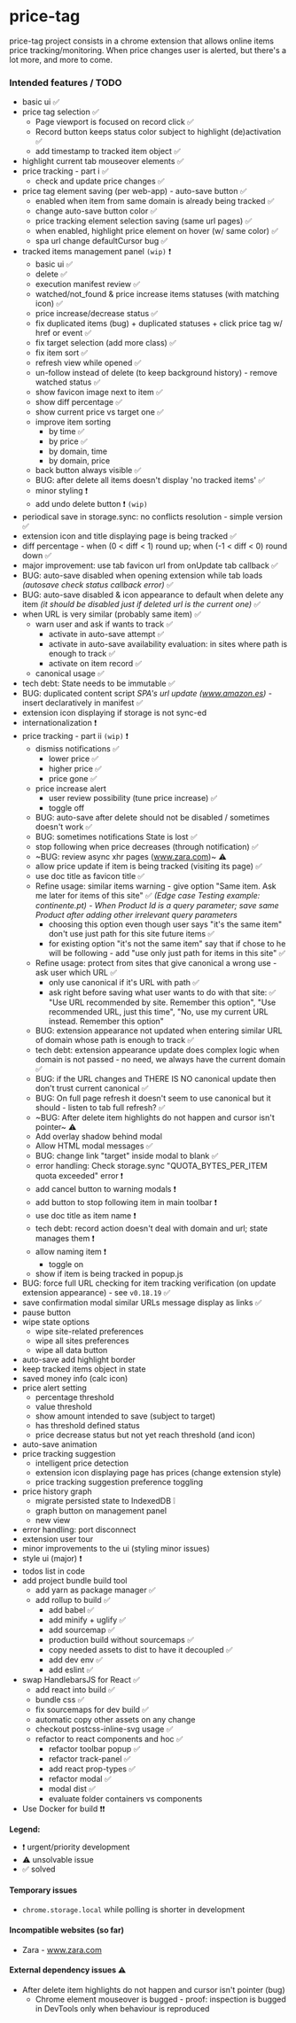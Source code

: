 # price-tag

price-tag project consists in a chrome extension that allows online items price tracking/monitoring. When price changes user is alerted,
but there's a lot more, and more to come.

### Intended features / TODO

 * basic ui ✅
 * price tag selection ✅
    * Page viewport is focused on record click ✅
    * Record button keeps status color subject to highlight (de)activation ✅
    * add timestamp to tracked item object ✅
 * highlight current tab mouseover elements ✅
 * price tracking - part i ✅
    * check and update price changes ✅
 * price tag element saving (per web-app) - auto-save button ✅
    * enabled when item from same domain is already being tracked ✅
    * change auto-save button color ✅
    * price tracking element selection saving (same url pages) ✅
    * when enabled, highlight price element on hover (w/ same color) ✅
    * spa url change defaultCursor bug ✅
 * tracked items management panel `(wip)` ❗
    * basic ui ✅
    * delete ✅
    * execution manifest review ✅
    * watched/not_found & price increase items statuses (with matching icon) ✅
    * price increase/decrease status ✅
    * fix duplicated items (bug) + duplicated statuses + click price tag w/ href or event ✅
    * fix target selection (add more class) ✅
    * fix item sort ✅
    * refresh view while opened ✅
    * un-follow instead of delete (to keep background history) - remove watched status ✅
    * show favicon image next to item ✅
    * show diff percentage ✅
    * show current price vs target one ✅
    * improve item sorting
        * by time ✅
        * by price ✅
        * by domain, time
        * by domain, price
    * back button always visible ✅
    * BUG: after delete all items doesn't display 'no tracked items' ✅
    * minor styling ❗
    * add undo delete button ❗ `(wip)`
 * periodical save in storage.sync: no conflicts resolution - simple version ✅
 * extension icon and title displaying page is being tracked ✅
 * diff percentage - when (0 < diff < 1) round up; when (-1 < diff < 0) round down ✅
 * major improvement: use tab favicon url from onUpdate tab callback ✅
 * BUG: auto-save disabled when opening extension while tab loads _(autosave check status callback error)_ ✅
 * BUG: auto-save disabled & icon appearance to default when delete any item _(it should be disabled just if deleted url is the current one)_ ✅
 * when URL is very similar (probably same item) ✅
    * warn user and ask if wants to track ✅
        * activate in auto-save attempt ✅ 
        * activate in auto-save availability evaluation: in sites where path is enough to track ✅
        * activate on item record ✅
    * canonical usage ✅
 * tech debt: State needs to be immutable ✅
 * BUG: duplicated content script *SPA's url update (www.amazon.es)* - insert declaratively in manifest ✅
 * extension icon displaying if storage is not sync-ed
 * internationalization ❗
 * price tracking - part ii `(wip)` ❗
     * dismiss notifications ✅
        * lower price ✅
        * higher price ✅
        * price gone ✅
     * price increase alert
        * user review possibility (tune price increase) ✅
        * toggle off
     * BUG: auto-save after delete should not be disabled / sometimes doesn't work ✅
     * BUG: sometimes notifications State is lost ✅
     * stop following when price decreases (through notification) ✅
     * ~BUG: review async xhr pages (www.zara.com)~ ⚠️
     * allow price update if item is being tracked (visiting its page) ✅
     * use doc title as favicon title ✅
     * Refine usage: similar items warning - give option "Same item. Ask me later for items of this site" ✅
        _(Edge case Testing example: continente.pt) - When Product Id is a query parameter; save same Product after adding other irrelevant query parameters_   
        * choosing this option even though user says "it's the same item" don't use just path for this site future items ✅
        * for existing option "it's not the same item" say that if chose to he will be following - add "use only just path for items in this site" ✅
     * Refine usage: protect from sites that give canonical a wrong use - ask user which URL ✅
        * only use canonical if it's URL with path ✅
        * ask right before saving what user wants to do with that site: ✅
            "Use URL recommended by site. Remember this option", "Use recommended URL, just this time", "No, use my current URL instead. Remember this option"
     * BUG: extension appearance not updated when entering similar URL of domain whose path is enough to track ✅
     * tech debt: extension appearance update does complex logic when domain is not passed - no need, we always have the current domain ✅
     * BUG: if the URL changes and THERE IS NO canonical update then don't trust current canonical ✅
     * BUG: On full page refresh it doesn't seem to use canonical but it should - listen to tab full refresh? ✅
     * ~BUG: After delete item highlights do not happen and cursor isn't pointer~ ⚠️
     * Add overlay shadow behind modal
     * Allow HTML modal messages ✅
     * BUG: change link "target" inside modal to blank ✅
     * error handling: Check storage.sync "QUOTA_BYTES_PER_ITEM quota exceeded" error ❗
     * add cancel button to warning modals ❗
     * add button to stop following item in main toolbar ❗
     * use doc title as item name ❗
     * tech debt: record action doesn't deal with domain and url; state manages them ❗
     * allow naming item ❗
        * toggle on
     * show if item is being tracked in popup.js
 * BUG: force full URL checking for item tracking verification (on update extension appearance) - see `v0.18.19` ✅
 * save confirmation modal similar URLs message display as links ✅
 * pause button
 * wipe state options
    * wipe site-related preferences
    * wipe all sites preferences
    * wipe all data button
 * auto-save add highlight border
 * keep tracked items object in state
 * saved money info (calc icon)
 * price alert setting
    * percentage threshold
    * value threshold
    * show amount intended to save (subject to target)
    * has threshold defined status
    * price decrease status but not yet reach threshold (and icon)
 * auto-save animation
 * price tracking suggestion
    * intelligent price detection
    * extension icon displaying page has prices (change extension style)
    * price tracking suggestion preference toggling
 * price history graph
    * migrate persisted state to IndexedDB ❕
    * graph button on management panel
    * new view
 * error handling: port disconnect
 * extension user tour
 * minor improvements to the ui (styling minor issues)
 * style ui (major) ❗
 * todos list in code
 * add project bundle build tool
    * add yarn as package manager ✅
    * add rollup to build ✅
        * add babel ✅
        * add minify + uglify ✅ 
        * add sourcemap ✅
        * production build without sourcemaps ✅
        * copy needed assets to dist to have it decoupled ✅
        * add dev env ✅
        * add eslint ✅
 * swap HandlebarsJS for React ✅
    * add react into build ✅
    * bundle css ✅
    * fix sourcemaps for dev build ✅
    * automatic copy other assets on any change
    * checkout postcss-inline-svg usage ✅
    * refactor to react components and hoc ✅
        * refactor toolbar popup ✅
        * refactor track-panel ✅
        * add react prop-types ✅
        * refactor modal ✅
        * modal dist ✅
        * evaluate folder containers vs components
 * Use Docker for build ❗❗
 
 **Legend:**
 * ❗️ urgent/priority development
 * ⚠️ unsolvable issue
 * ✅️ solved
 
 
 #### Temporary issues
 * `chrome.storage.local` while polling is shorter in development
 
 #### Incompatible websites (so far)
 * Zara - www.zara.com

#### External dependency issues ⚠️
* After delete item highlights do not happen and cursor isn't pointer (bug)
    * Chrome element mouseover is bugged - proof: inspection is bugged in DevTools️ only when behaviour is reproduced
